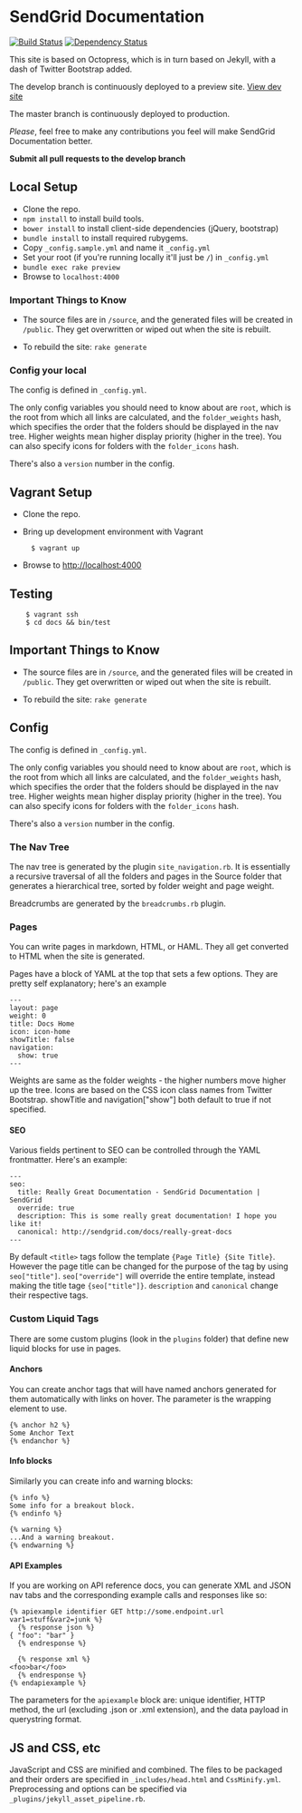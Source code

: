# SendGrid Documentation

[![Build Status](https://travis-ci.org/sendgrid/docs.svg?branch=develop)](https://travis-ci.org/sendgrid/docs)
[![Dependency Status](https://gemnasium.com/sendgrid/docs.svg)](https://gemnasium.com/sendgrid/docs)

This site is based on Octopress, which is in turn based on Jekyll, with a dash of Twitter Bootstrap added.

The develop branch is continuously deployed to a preview site. [View dev site](http://d2w67tjf43xwdp.cloudfront.net/)

The master branch is continuously deployed to production.

_Please_, feel free to make any contributions you feel will make SendGrid Documentation better.

**Submit all pull requests to the develop branch**

## Local Setup

* Clone the repo.
* `npm install` to install build tools.
* `bower install` to install client-side dependencies (jQuery,
  bootstrap)
* `bundle install` to install required rubygems.
* Copy `_config.sample.yml` and name it `_config.yml`
* Set your root (if you're running locally it'll just be `/`) in `_config.yml`
* `bundle exec rake preview`
* Browse to `localhost:4000`

### Important Things to Know

* The source files are in `/source`, and the generated files will be created in `/public`. They get overwritten or wiped out when the site is rebuilt.

* To rebuild the site: <code>rake generate</code>

### Config your local

The config is defined in `_config.yml`.

The only config variables you should need to know about are <code>root</code>, which is the root from which all links are calculated, and the <code>folder_weights</code> hash, which specifies the order that the folders should be displayed in the nav tree. Higher weights mean higher display priority (higher in the tree). You can also specify icons for folders with the
<code>folder_icons</code> hash.

There's also a <code>version</code> number in the config.

## Vagrant Setup

* Clone the repo.
* Bring up development environment with Vagrant

		$ vagrant up

* Browse to [http://localhost:4000](http://localhost:4000)

## Testing

		$ vagrant ssh
		$ cd docs && bin/test

## Important Things to Know

* The source files are in `/source`, and the generated files will be created in `/public`. They get overwritten or wiped out when the site is rebuilt.

* To rebuild the site: <code>rake generate</code>

## Config

The config is defined in `_config.yml`.

The only config variables you should need to know about are <code>root</code>, which is the root from which all links are calculated, and the <code>folder_weights</code> hash, which specifies the order that the folders should be displayed in the nav tree. Higher weights mean higher display priority (higher in the tree). You can also specify icons for folders with the
<code>folder_icons</code> hash.

There's also a <code>version</code> number in the config.

### The Nav Tree

The nav tree is generated by the plugin `site_navigation.rb`. It is essentially a recursive traversal of all the folders and pages in the Source folder that generates a hierarchical tree, sorted by folder weight and page weight.

Breadcrumbs are generated by the `breadcrumbs.rb` plugin.

### Pages

You can write pages in markdown, HTML, or HAML. They all get converted to HTML when the site is generated.

Pages have a block of YAML at the top that sets a few options. They are pretty self explanatory; here's an example

```
---
layout: page
weight: 0
title: Docs Home
icon: icon-home
showTitle: false
navigation:
  show: true
---
```

Weights are same as the folder weights - the higher numbers move higher up the tree. Icons are based on the CSS icon class names from Twitter Bootstrap. showTitle and navigation["show"] both default to true if not specified.

#### SEO
Various fields pertinent to SEO can be controlled through the YAML frontmatter. Here's an example:

```
---
seo:
  title: Really Great Documentation - SendGrid Documentation | SendGrid
  override: true
  description: This is some really great documentation! I hope you like it!
  canonical: http://sendgrid.com/docs/really-great-docs
---
```

By default `<title>` tags follow the template `{Page Title} {Site Title}`. However the page title can be changed for the purpose of the tag by using `seo["title"]`. `seo["override"]` will override the entire template, instead making the title tage `{seo["title"]}`. `description` and `canonical` change their respective tags.

### Custom Liquid Tags
There are some custom plugins (look in the `plugins` folder) that define new liquid blocks for use in pages.

#### Anchors

You can create anchor tags that will have named anchors generated for them automatically with links on hover.
The parameter is the wrapping element to use.

```
{% anchor h2 %}
Some Anchor Text
{% endanchor %}
```
#### Info blocks

Similarly you can create info and warning blocks:

```
{% info %}
Some info for a breakout block.
{% endinfo %}

{% warning %}
...And a warning breakout.
{% endwarning %}
```

#### API Examples

If you are working on API reference docs, you can generate XML and JSON nav tabs and the corresponding example calls and responses like so:

```
{% apiexample identifier GET http://some.endpoint.url var1=stuff&var2=junk %}
  {% response json %}
{ "foo": "bar" }
  {% endresponse %}

  {% response xml %}
<foo>bar</foo>
  {% endresponse %}
{% endapiexample %}
```

The parameters for the `apiexample` block are: unique identifier, HTTP
method, the url (excluding .json or .xml extension), and the data
payload in querystring format.

## JS and CSS, etc

JavaScript and CSS are minified and combined. The files to be packaged and their orders are specified in `_includes/head.html` and <code>CssMinify.yml</code>. Preprocessing and options can be specified
via `_plugins/jekyll_asset_pipeline.rb`.
